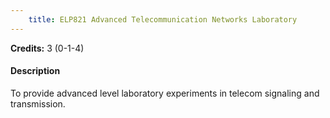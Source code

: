 ```yaml
---
    title: ELP821 Advanced Telecommunication Networks Laboratory
---
```

**Credits:** 3 (0-1-4)



#### Description 
To provide advanced level laboratory experiments in telecom signaling and transmission.